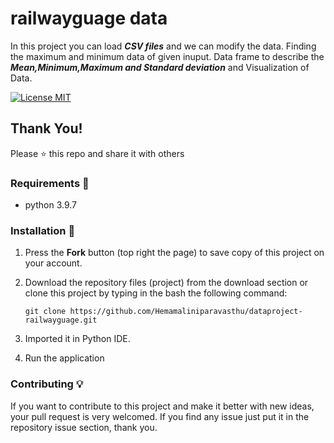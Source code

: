 # railwayguage data
In this project you can load ***CSV files*** and we can modify the data.
Finding the maximum and minimum data of given inuput.
Data frame to describe the ***Mean,Minimum,Maximum and Standard deviation*** and
Visualization of Data.

[![License MIT](https://img.shields.io/badge/license-MIT-blue.svg)](LICENSE)


## Thank You!
Please ⭐️ this repo and share it with others


### Requirements 🔧
* python 3.9.7

### Installation 🔌
1. Press the **Fork** button (top right the page) to save copy of this project on your account.

2. Download the repository files (project) from the download section or clone this project by typing in the bash the following command:

       git clone https://github.com/Hemamaliniparavasthu/dataproject-railwayguage.git
3. Imported it in Python IDE.
4. Run the application 

### Contributing 💡
If you want to contribute to this project and make it better with new ideas, your pull request is very welcomed.
If you find any issue just put it in the repository issue section, thank you.
